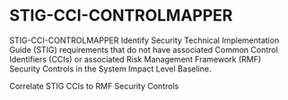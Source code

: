 # STIG-CCI-CONTROLMAPPER
STIG-CCI-CONTROLMAPPER
Identify Security Technical Implementation Guide (STIG) requirements that do not have associated Common Control Identifiers (CCIs) or associated Risk Management Framework (RMF) Security Controls in the System Impact Level Baseline.

Correlate STIG CCIs to RMF Security Controls
